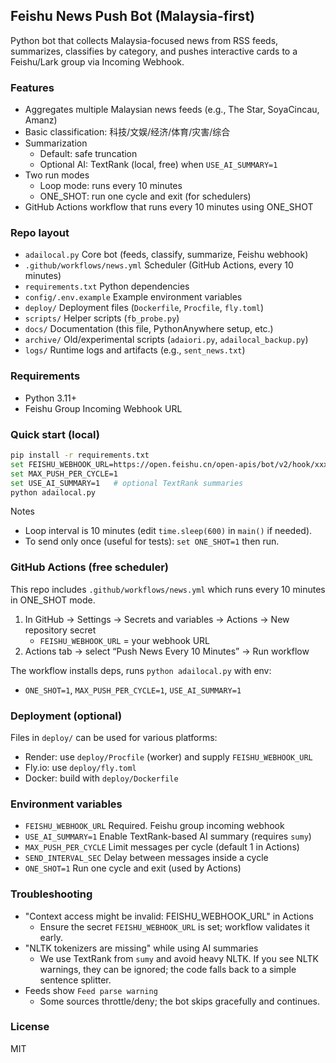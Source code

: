 ## Feishu News Push Bot (Malaysia-first)

Python bot that collects Malaysia-focused news from RSS feeds, summarizes, classifies by category, and pushes interactive cards to a Feishu/Lark group via Incoming Webhook.

### Features
- Aggregates multiple Malaysian news feeds (e.g., The Star, SoyaCincau, Amanz)
- Basic classification: 科技/文娱/经济/体育/灾害/综合
- Summarization
  - Default: safe truncation
  - Optional AI: TextRank (local, free) when `USE_AI_SUMMARY=1`
- Two run modes
  - Loop mode: runs every 10 minutes
  - ONE_SHOT: run one cycle and exit (for schedulers)
- GitHub Actions workflow that runs every 10 minutes using ONE_SHOT

### Repo layout
- `adailocal.py`  Core bot (feeds, classify, summarize, Feishu webhook)
- `.github/workflows/news.yml`  Scheduler (GitHub Actions, every 10 minutes)
- `requirements.txt`  Python dependencies
- `config/.env.example`  Example environment variables
- `deploy/`  Deployment files (`Dockerfile`, `Procfile`, `fly.toml`)
- `scripts/`  Helper scripts (`fb_probe.py`)
- `docs/`  Documentation (this file, PythonAnywhere setup, etc.)
- `archive/`  Old/experimental scripts (`adaiori.py`, `adailocal_backup.py`)
- `logs/`  Runtime logs and artifacts (e.g., `sent_news.txt`)

### Requirements
- Python 3.11+
- Feishu Group Incoming Webhook URL

### Quick start (local)
```bash
pip install -r requirements.txt
set FEISHU_WEBHOOK_URL=https://open.feishu.cn/open-apis/bot/v2/hook/xxxxxxxx   # Windows PowerShell use $env:FEISHU_WEBHOOK_URL
set MAX_PUSH_PER_CYCLE=1
set USE_AI_SUMMARY=1   # optional TextRank summaries
python adailocal.py
```

Notes
- Loop interval is 10 minutes (edit `time.sleep(600)` in `main()` if needed).
- To send only once (useful for tests): `set ONE_SHOT=1` then run.

### GitHub Actions (free scheduler)
This repo includes `.github/workflows/news.yml` which runs every 10 minutes in ONE_SHOT mode.
1) In GitHub → Settings → Secrets and variables → Actions → New repository secret
   - `FEISHU_WEBHOOK_URL` = your webhook URL
2) Actions tab → select “Push News Every 10 Minutes” → Run workflow

The workflow installs deps, runs `python adailocal.py` with env:
- `ONE_SHOT=1`, `MAX_PUSH_PER_CYCLE=1`, `USE_AI_SUMMARY=1`

### Deployment (optional)
Files in `deploy/` can be used for various platforms:
- Render: use `deploy/Procfile` (worker) and supply `FEISHU_WEBHOOK_URL`
- Fly.io: use `deploy/fly.toml`
- Docker: build with `deploy/Dockerfile`

### Environment variables
- `FEISHU_WEBHOOK_URL`  Required. Feishu group incoming webhook
- `USE_AI_SUMMARY=1`    Enable TextRank-based AI summary (requires `sumy`)
- `MAX_PUSH_PER_CYCLE`  Limit messages per cycle (default 1 in Actions)
- `SEND_INTERVAL_SEC`   Delay between messages inside a cycle
- `ONE_SHOT=1`          Run one cycle and exit (used by Actions)

### Troubleshooting
- "Context access might be invalid: FEISHU_WEBHOOK_URL" in Actions
  - Ensure the secret `FEISHU_WEBHOOK_URL` is set; workflow validates it early.
- "NLTK tokenizers are missing" while using AI summaries
  - We use TextRank from `sumy` and avoid heavy NLTK. If you see NLTK warnings, they can be ignored; the code falls back to a simple sentence splitter.
- Feeds show `Feed parse warning`
  - Some sources throttle/deny; the bot skips gracefully and continues.

### License
MIT







